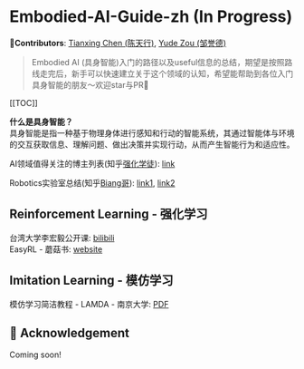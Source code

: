 # Embodied-AI-Guide-zh (In Progress)
**🦉Contributors**: [Tianxing Chen (陈天行)](https://tianxingchen.github.io), [Yude Zou (邹誉德)](https://github.com/yudezou)

> Embodied AI (具身智能)入门的路径以及useful信息的总结，期望是按照路线走完后，新手可以快速建立关于这个领域的认知，希望能帮助到各位入门具身智能的朋友～欢迎star与PR🌟

[[TOC]]

**什么是具身智能？**<br>
具身智能是指一种基于物理身体进行感知和行动的智能系统，其通过智能体与环境的交互获取信息、理解问题、做出决策并实现行动，从而产生智能行为和适应性。

AI领域值得关注的博主列表(知乎[强化学徒](https://www.zhihu.com/people/heda-he-28)): [link](https://zhuanlan.zhihu.com/p/682110383)

Robotics实验室总结(知乎[Biang哥](https://www.zhihu.com/people/qi-da-guang)): [link1](https://zhuanlan.zhihu.com/p/682671294?utm_psn=1782122763157188608), [link2](https://zhuanlan.zhihu.com/p/682692024?utm_psn=1782122945184796672)

## Reinforcement Learning - 强化学习
台湾大学李宏毅公开课: [bilibili](https://www.bilibili.com/video/BV1XP4y1d7Bk/?spm_id_from=333.337.search-card.all.click&vd_source=ab9cf5374617c2867aaea34af29b53c9)<br>
EasyRL - 蘑菇书: [website](https://datawhalechina.github.io/easy-rl/#/)

## Imitation Learning - 模仿学习
模仿学习简洁教程 - LAMDA - 南京大学: [PDF](https://www.lamda.nju.edu.cn/xut/Imitation_Learning.pdf)

## 🙏 Acknowledgement
Coming soon!


